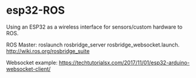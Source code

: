 # esp32-ROS
Using an ESP32 as a wireless interface for sensors/custom hardware to ROS.

ROS Master: roslaunch rosbridge_server rosbridge_websocket.launch.
http://wiki.ros.org/rosbridge_suite

Websocket example: https://techtutorialsx.com/2017/11/01/esp32-arduino-websocket-client/

